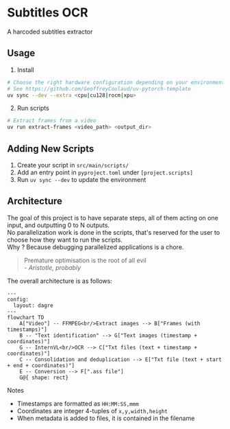# Subtitles OCR

A harcoded subtitles extractor

## Usage

1. Install

```bash 
# Choose the right hardware configuration depending on your environment.
# See https://github.com/GeoffreyCoulaud/uv-pytorch-template
uv sync --dev --extra <cpu|cu128|rocm|xpu>
```

2. Run scripts

```bash
# Extract frames from a video
uv run extract-frames <video_path> <output_dir>
```

## Adding New Scripts

1. Create your script in `src/main/scripts/`
2. Add an entry point in `pyproject.toml` under `[project.scripts]`
3. Run `uv sync --dev` to update the environment

## Architecture

The goal of this project is to have separate steps, all of them acting on one input, and outputting 0 to N outputs.  
No parallelization work is done in the scripts, that's reserved for the user to choose how they want to run the scripts.  
Why ? Because debugging parallelized applications is a chore.

> Premature optimisation is the root of all evil  
\- *Aristotle, probably*

The overall architecture is as follows:

```mermaid
---
config:
  layout: dagre
---
flowchart TD
    A["Video"] -- FFMPEG<br/>Extract images --> B["Frames (with timestamps)"]
    B -- "Text identification" --> G["Text images (timestamp + coordinates)"]
    G -- InternVL<br/>OCR --> C["Txt files (text + timestamp + coordinates)"]
    C -- Consolidation and deduplication --> E["Txt file (text + start + end + coordinates)"]
    E -- Conversion --> F[".ass file"]
    G@{ shape: rect}
```

Notes
- Timestamps are formatted as `HH:MM:SS,mmm`
- Coordinates are integer 4-tuples of `x,y,width,height`
- When metadata is added to files, it is contained in the filename